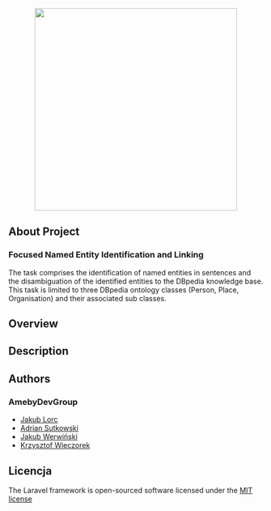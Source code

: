 <p align="center"><img src="https://github.com/KrzychuW/DBPediaSearch/blob/master/logo.svg" width="400"></p>

## About Project 

### Focused Named Entity Identification and Linking

The task comprises the identification of named entities in sentences and the disambiguation of the identified entities to the DBpedia knowledge base. This task is limited to three DBpedia ontology classes (Person, Place, Organisation) and their associated sub classes.


## Overview

## Description


## Authors 

### AmebyDevGroup 
- <a href="https://github.com/jlorc">Jakub Lorc</a>
- <a href="https://github.com/Dens0">Adrian Sutkowski</a>
- <a href="https://github.com/WerVa">Jakub Werwiński</a>
- <a href="https://github.com/KrzychuW">Krzysztof Wieczorek</a>

## Licencja

The Laravel framework is open-sourced software licensed under the [MIT license](https://opensource.org/licenses/MIT)
